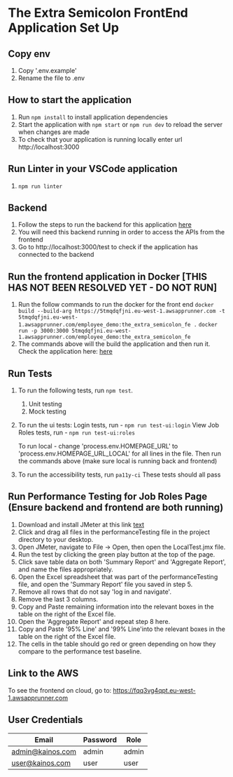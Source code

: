 # The Extra Semicolon FrontEnd Application Set Up

## Copy env
1. Copy '.env.example' 
2. Rename the file to .env

## How to start the application
1. Run `npm install` to install application dependencies
2. Start the application with `npm start` or `npm run dev` to reload the server when changes are made
3. To check that your application is running locally enter url http://localhost:3000

## Run Linter in your VSCode application
1. `npm run linter`

## Backend
1. Follow the steps to run the backend for this application <a href="https://github.com/sdagn1/TheExtraSemicolon_BackEnd" target="_blank">here</a>
2. You will need this backend running in order to access the APIs from the frontend
4. Go to http://localhost:3000/test to check if the application has connected to the backend


## Run the frontend application in Docker [THIS HAS NOT BEEN RESOLVED YET - DO NOT RUN]
1. Run the follow commands to run the docker for the front end
`docker build --build-arg https://5tmqdqfjni.eu-west-1.awsapprunner.com -t 5tmqdqfjni.eu-west-1.awsapprunner.com/employee_demo:the_extra_semicolon_fe .`
`docker run -p 3000:3000 5tmqdqfjni.eu-west-1.awsapprunner.com/employee_demo:the_extra_semicolon_fe`
2. The commands above will the build the application and then run it. Check the application here: <a href="https://5tmqdqfjni.eu-west-1.awsapprunner.com" target="_blank">here</a>

## Run Tests
1. To run the following tests, run `npm test`.
    1. Unit testing
    2. Mock testing
2. To run the ui tests:
    Login tests, run -  `npm run test-ui:login`
    View Job Roles tests, run -  `npm run test-ui:roles`

    To run local - change 'process.env.HOMEPAGE_URL' to 'process.env.HOMEPAGE_URL_LOCAL' for all lines in the file.
    Then run the commands above (make sure local is running back and frontend)

3. To run the accessibility tests, run `pa11y-ci`
These tests should all pass

## Run Performance Testing for Job Roles Page (Ensure backend and frontend are both running)
1. Download and install JMeter at this link [text](https://jmeter.apache.org/download_jmeter.cgi)
2. Click and drag all files in the performanceTesting file in the project directory to your desktop.
3. Open JMeter, navigate to File -> Open, then open the LocalTest.jmx file.
4. Run the test by clicking the green play button at the top of the page.
5. Click save table data on both 'Summary Report' and 'Aggregate Report', and name the files appropriately.
6. Open the Excel spreadsheet that was part of the performanceTesting file, and open the 'Summary Report' file you saved in step 5. 
7. Remove all rows that do not say 'log in and navigate'.
8. Remove the last 3 columns. 
9. Copy and Paste remaining information into the relevant boxes in the table on the right of the Excel file.
10. Open the 'Aggregate Report' and repeat step 8 here.
11. Copy and Paste '95% Line' and '99% Line'into the relevant boxes in the table on the right of the Excel file.
12. The cells in the table should go red or green depending on how they compare to the performance test baseline.

## Link to the AWS 
To see the frontend on cloud, go to: https://fqq3vg4qpt.eu-west-1.awsapprunner.com

## User Credentials

| Email | Password | Role |
| ----- | -------- | ---- |
| admin@kainos.com | admin | admin |
| user@kainos.com | user | user